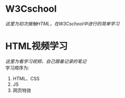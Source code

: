 # W3Cschool
*这里为初次接触HTML，在W3Cschool中进行的简单学习*

# HTML视频学习
*这里为看学习视频，自己跟着记录的笔记*  
学习顺序为:
1. HTML、CSS
2. JS
3. 网页特效
